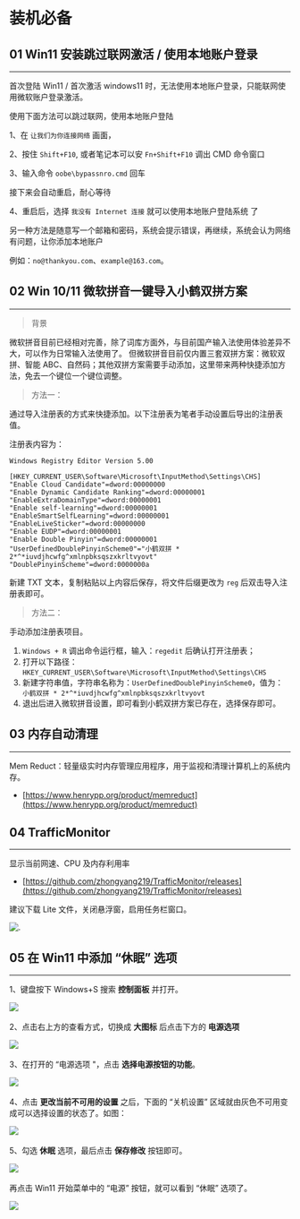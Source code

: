 # 装机必备

## 01 Win11 安装跳过联网激活 / 使用本地账户登录

---

首次登陆 Win11 / 首次激活 windows11 时，无法使用本地账户登录，只能联网使用微软账户登录激活。

使用下面方法可以跳过联网，使用本地账户登陆

1、在 ` 让我们为你连接网络 ` 画面，

2、按住  `Shift+F10`, 或者笔记本可以安 `Fn+Shift+F10` 调出 CMD 命令窗口

3、输入命令 `oobe\bypassnro.cmd` 回车

接下来会自动重启，耐心等待

4、重启后，选择 ` 我没有 Internet 连接 ` 就可以使用本地账户登陆系统
了

另一种方法是随意写一个邮箱和密码，系统会提示错误，再继续，系统会认为网络有问题，让你添加本地账户

例如：`no@thankyou.com`、`example@163.com`。

## 02 Win 10/11 微软拼音一键导入小鹤双拼方案

---

> 背景

微软拼音目前已经相对完善，除了词库方面外，与目前国产输入法使用体验差异不大，可以作为日常输入法使用了。
但微软拼音目前仅内置三套双拼方案：微软双拼、智能 ABC、自然码；其他双拼方案需要手动添加，这里带来两种快捷添加方法，免去一个键位一个键位调整。

> 方法一：

通过导入注册表的方式来快捷添加。以下注册表为笔者手动设置后导出的注册表值。

注册表内容为：

```reg
Windows Registry Editor Version 5.00

[HKEY_CURRENT_USER\Software\Microsoft\InputMethod\Settings\CHS]
"Enable Cloud Candidate"=dword:00000000
"Enable Dynamic Candidate Ranking"=dword:00000001
"EnableExtraDomainType"=dword:00000001
"Enable self-learning"=dword:00000001
"EnableSmartSelfLearning"=dword:00000001
"EnableLiveSticker"=dword:00000000
"Enable EUDP"=dword:00000001
"Enable Double Pinyin"=dword:00000001
"UserDefinedDoublePinyinScheme0"="小鹤双拼 * 2*^*iuvdjhcwfg^xmlnpbksqszxkrltvyovt"
"DoublePinyinScheme"=dword:0000000a
```

新建 TXT 文本，复制粘贴以上内容后保存，将文件后缀更改为 `reg` 后双击导入注册表即可。

> 方法二：

手动添加注册表项目。

1. `Windows + R` 调出命令运行框，输入：`regedit` 后确认打开注册表；
2. 打开以下路径：`HKEY_CURRENT_USER\Software\Microsoft\InputMethod\Settings\CHS`
3. 新建字符串值，字符串名称为：`UserDefinedDoublePinyinScheme0`，值为：` 小鹤双拼 * 2*^*iuvdjhcwfg^xmlnpbksqszxkrltvyovt`
4. 退出后进入微软拼音设置，即可看到小鹤双拼方案已存在，选择保存即可。

## 03 内存自动清理

---

Mem Reduct：轻量级实时内存管理应用程序，用于监视和清理计算机上的系统内存。

- [https://www.henrypp.org/product/memreduct](https://www.henrypp.org/product/memreduct)

## 04 TrafficMonitor

---

显示当前网速、CPU 及内存利用率

- [https://github.com/zhongyang219/TrafficMonitor/releases](https://github.com/zhongyang219/TrafficMonitor/releases)

建议下载 Lite 文件，关闭悬浮窗，启用任务栏窗口。

![.](./ima/taskbar.png)

## 05 在 Win11 中添加 “休眠” 选项

---

1、键盘按下 Windows+S 搜索 **控制面板** 并打开。

​![ ](assets/net-img-v2-ff38bb5c91f214118eac3c09b5d56f4f_b-20230904092630-ibf75le.jpg)​

2、点击右上方的查看方式，切换成 **大图标** 后点击下方的 **电源选项**

​![ ](assets/net-img-v2-2af4d9ce3dc022b7bd1e9931a759c513_b-20230904092630-csgskps.jpg)​

3、在打开的 “电源选项 "，点击 **选择电源按钮的功能**。

​![ ](assets/net-img-v2-b4050c3a22ebe070327f8715b2b6c4de_b-20230904092630-la84ydf.jpg)​

4、点击 **更改当前不可用的设置** 之后，下面的 “关机设置” 区域就由灰色不可用变成可以选择设置的状态了。如图：

​![ ](assets/net-img-v2-c63c9fcb6c80e4decd4483b57e749d3e_b-20230904092630-anf6xpo.jpg)​

5、勾选 **休眠** 选项，最后点击 **保存修改** 按钮即可。

​![ ](assets/net-img-v2-0ac527f9cec8abce0c0956ea3491f1cf_b-20230904092630-5wv6z0g.jpg)​

再点击 Win11 开始菜单中的 “电源” 按钮，就可以看到 “休眠” 选项了。

​![ ](assets/net-img-v2-bd96d517c85820af5a418620010253f9_b-20230904092630-lc30j5c.jpg)​
